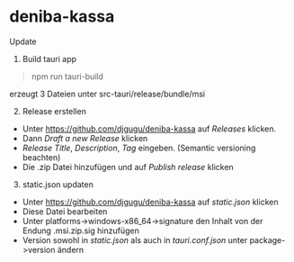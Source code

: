 # deniba-kassa
Update 

1. Build tauri app

> npm run tauri-build

erzeugt 3 Dateien unter src-tauri/release/bundle/msi

2. Release erstellen

* Unter https://github.com/djgugu/deniba-kassa auf *Releases* klicken.
* Dann *Draft a new Release* klicken
* *Release Title*, *Description*, *Tag* eingeben. (Semantic versioning beachten)
* Die .zip Datei hinzufügen und auf *Publish release* klicken

3. static.json updaten

* Unter https://github.com/djgugu/deniba-kassa auf *static.json* klicken
* Diese Datei bearbeiten
* Unter platforms->windows-x86_64->signature den Inhalt von der Endung .msi.zip.sig hinzufügen
* Version sowohl in *static.json* als auch in *tauri.conf.json* unter package->version ändern



